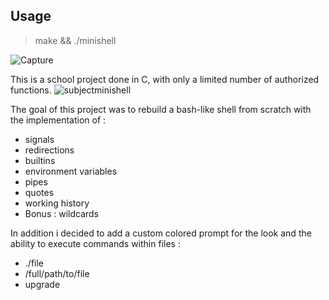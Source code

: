 ## Usage
> make && ./minishell

![Capture](https://user-images.githubusercontent.com/59654989/160000918-2aae5c61-20d6-4a6b-9985-9dfe27d3e6f3.PNG)

This is a school project done in C, with only a limited number of authorized functions.
![subjectminishell](https://user-images.githubusercontent.com/59654989/160003049-09fc6cc1-2d32-45f7-bec7-034998d6992d.PNG)

The goal of this project was to rebuild a bash-like shell from scratch with the implementation of :
- signals
- redirections
- builtins
- environment variables
- pipes
- quotes
- working history
- Bonus : wildcards

In addition i decided to add a custom colored prompt for the look and the ability to execute commands within files :
- ./file
- /full/path/to/file
- upgrade
